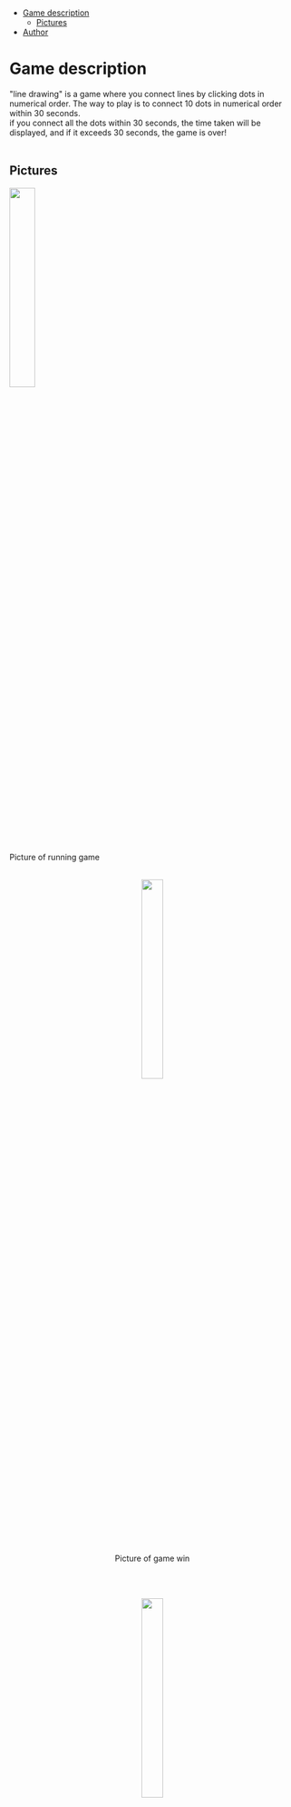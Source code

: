 </br>

- [Game description](#game-description)
  - [Pictures](#pictures)
- [Author](#author)

# Game description
"line drawing" is a game where you connect lines by clicking dots in numerical order. The way to play is to connect 10 dots in numerical order within 30 seconds.
</br>
if you connect all the dots within 30 seconds, the time taken will be displayed, and if it exceeds 30 seconds, the game is over!
</br>
</br>

## Pictures    
<img width="30%" src="https://user-images.githubusercontent.com/92027143/218973206-9b0be17d-5686-460e-9709-1422792aa47d.png" >        
</br>
Picture of running game
</br>
</br>

<div style="text-align:center;">
    <figure>
        <img width="30%" src="https://user-images.githubusercontent.com/92027143/218974341-60040d42-1b18-4007-ae35-21ee1568b612.png" >
        <figcaption>
            </br>
            Picture of game win
        </figcaption>
    </figure>
</div>
</br>
</br>

<div style="text-align:center;">
    <figure>
        <img width="30%" src="https://user-images.githubusercontent.com/92027143/218974529-c17db856-69f8-4a68-adec-2cd733ec9b1e.png" >
        <figcaption>
            </br>
            Picture of game over
        </figcaption>
    </figure>
</div>
</br>
</br>

# Author
accio
